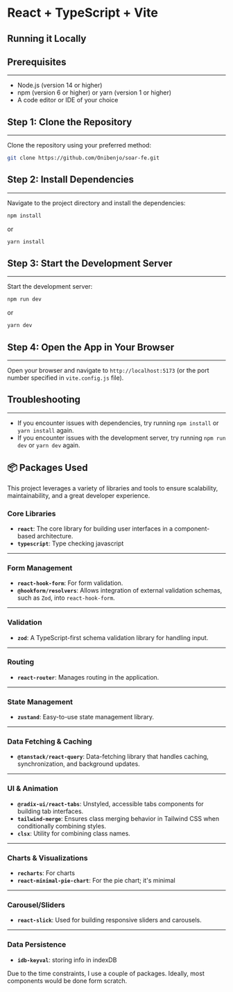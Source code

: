 # React + TypeScript + Vite

## Running it Locally

## Prerequisites
---------------

* Node.js (version 14 or higher)
* npm (version 6 or higher) or yarn (version 1 or higher)
* A code editor or IDE of your choice

## Step 1: Clone the Repository
-----------------------------

Clone the repository using your preferred method:
```bash
git clone https://github.com/Onibenjo/soar-fe.git
```

## Step 2: Install Dependencies
-----------------------------

Navigate to the project directory and install the dependencies:
```bash
npm install
```
or
```bash
yarn install
```

## Step 3: Start the Development Server
--------------------------------------

Start the development server:
```bash
npm run dev
```
or
```bash
yarn dev
```

## Step 4: Open the App in Your Browser
--------------------------------------

Open your browser and navigate to `http://localhost:5173` (or the port number specified in `vite.config.js` file).

## Troubleshooting
-----------------

* If you encounter issues with dependencies, try running `npm install` or `yarn install` again.
* If you encounter issues with the development server, try running `npm run dev` or `yarn dev` again.


## 📦 Packages Used

This project leverages a variety of libraries and tools to ensure scalability, maintainability, and a great developer experience.

### **Core Libraries**
- **`react`**: The core library for building user interfaces in a component-based architecture.
- **`typescript`**: Type checking javascript

---

### **Form Management**
- **`react-hook-form`**: For form validation.
- **`@hookform/resolvers`**: Allows integration of external validation schemas, such as `Zod`, into `react-hook-form`.

---

### **Validation**
- **`zod`**: A TypeScript-first schema validation library for handling input.

---

### **Routing**
- **`react-router`**: Manages routing in the application.

---

### **State Management**
- **`zustand`**: Easy-to-use state management library.

---

### **Data Fetching & Caching**
- **`@tanstack/react-query`**: Data-fetching library that handles caching, synchronization, and background updates.

---

### **UI & Animation**
- **`@radix-ui/react-tabs`**: Unstyled, accessible tabs components for building tab interfaces.
- **`tailwind-merge`**: Ensures class merging behavior in Tailwind CSS when conditionally combining styles.
- **`clsx`**: Utility for combining class names.

---

### **Charts & Visualizations**
- **`recharts`**: For charts
- **`react-minimal-pie-chart`**: For the pie chart; it's minimal

---

### **Carousel/Sliders**
- **`react-slick`**: Used for building responsive sliders and carousels.

---

### **Data Persistence**
- **`idb-keyval`**: storing info in indexDB

Due to the time constraints, I use a couple of packages. Ideally, most components would be done form scratch.

